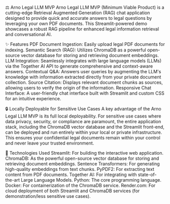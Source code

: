 ⚖️ Arno Legal LLM MVP
Arno Legal LLM MVP (Minimum Viable Product) is a cutting-edge Retrieval Augmented Generation (RAG) chat application designed to provide quick and accurate answers to legal questions by leveraging your own PDF documents. This Streamlit-powered demo showcases a robust RAG pipeline for enhanced legal information retrieval and conversational AI.

✨ Features
PDF Document Ingestion: Easily upload legal PDF documents for indexing.
Semantic Search (RAG): Utilizes ChromaDB as a powerful open-source vector database for storing and retrieving document embeddings.
LLM Integration: Seamlessly integrates with large language models (LLMs) via the Together AI API to generate comprehensive and context-aware answers.
Contextual Q&amp;A: Answers user queries by augmenting the LLM's knowledge with information extracted directly from your private document collection.
Source Citation: Displays relevant document chunks as sources, allowing users to verify the origin of the information.
Responsive Chat Interface: A user-friendly chat interface built with Streamlit and custom CSS for an intuitive experience.

🔒 Locally Deployable for Sensitive Use Cases
A key advantage of the Arno Legal LLM MVP is its full local deployability. For sensitive use cases where data privacy, security, or compliance are paramount, the entire application stack, including the ChromaDB vector database and the Streamlit front-end, can be deployed and run entirely within your local or private infrastructure. This ensures your confidential legal documents remain within your control and never leave your trusted environment.

🚀 Technologies Used
Streamlit: For building the interactive web application.
ChromaDB: As the powerful open-source vector database for storing and retrieving document embeddings.
Sentence Transformers: For generating high-quality embeddings from text chunks.
PyPDF2: For extracting text content from PDF documents.
Together AI: For integrating with state-of-the-art Large Language Models.
Python: The core programming language.
Docker: For containerization of the ChromaDB service.
Render.com: For cloud deployment of both Streamlit and ChromaDB services (for demonstration/less sensitive use cases).
